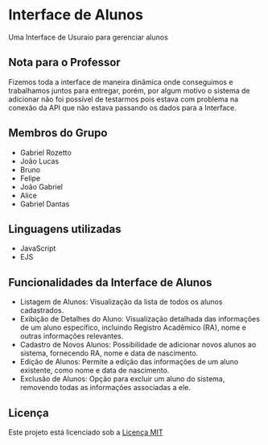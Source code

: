 # Interface de Alunos
Uma Interface de Usuraio para gerenciar alunos 
## Nota para o Professor
Fizemos toda a interface de maneira dinâmica onde conseguimos e trabalhamos juntos para entregar, porém, por algum motivo o sistema de adicionar não foi possível de testarmos pois estava com problema na conexão da API que não estava passando os dados para a Interface.
## Membros do Grupo
- Gabriel Rozetto
- João Lucas
- Bruno
- Felipe
- João Gabriel
- Alice
- Gabriel Dantas
## Linguagens utilizadas
- JavaScript
- EJS
## Funcionalidades da Interface de Alunos
- Listagem de Alunos: Visualização da lista de todos os alunos cadastrados.
- Exibição de Detalhes do Aluno: Visualização detalhada das informações de um aluno específico, incluindo Registro Acadêmico (RA), nome e outras informações relevantes.
- Cadastro de Novos Alunos: Possibilidade de adicionar novos alunos ao sistema, fornecendo RA, nome e data de nascimento.
- Edição de Alunos: Permite a edição das informações de um aluno existente, como nome e data de nascimento.
- Exclusão de Alunos: Opção para excluir um aluno do sistema, removendo todas as informações associadas a ele.
## Licença

Este projeto está licenciado sob a [Licença MIT](https://opensource.org/licenses/MIT)

